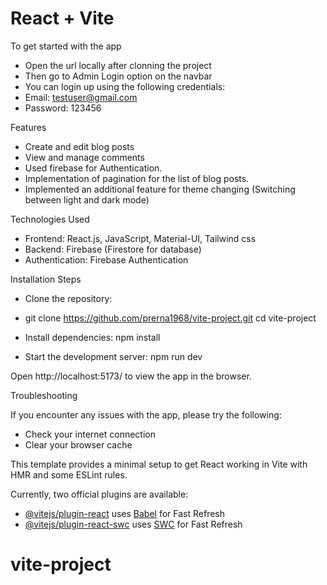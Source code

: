 # React + Vite

To get started with the app

- Open the url locally after clonning the project
- Then go to Admin Login option on the navbar
- You can login up using the following credentials:
- Email: testuser@gmail.com
- Password: 123456

Features

- Create and edit blog posts
- View and manage comments
- Used firebase for Authentication.
- Implementation of pagination for the list of blog posts.
- Implemented an additional feature for theme changing (Switching between light and dark mode)

Technologies Used

- Frontend: React.js, JavaScript, Material-UI, Tailwind css
- Backend: Firebase (Firestore for database)
- Authentication: Firebase Authentication

Installation Steps

- Clone the repository:

- git clone https://github.com/prerna1968/vite-project.git
  cd vite-project

- Install dependencies:
  npm install

- Start the development server:
  npm run dev

Open http://localhost:5173/ to view the app in the browser.

Troubleshooting

If you encounter any issues with the app, please try the following:

- Check your internet connection
- Clear your browser cache

This template provides a minimal setup to get React working in Vite with HMR and some ESLint rules.

Currently, two official plugins are available:

- [@vitejs/plugin-react](https://github.com/vitejs/vite-plugin-react/blob/main/packages/plugin-react/README.md) uses [Babel](https://babeljs.io/) for Fast Refresh
- [@vitejs/plugin-react-swc](https://github.com/vitejs/vite-plugin-react-swc) uses [SWC](https://swc.rs/) for Fast Refresh

# vite-project
